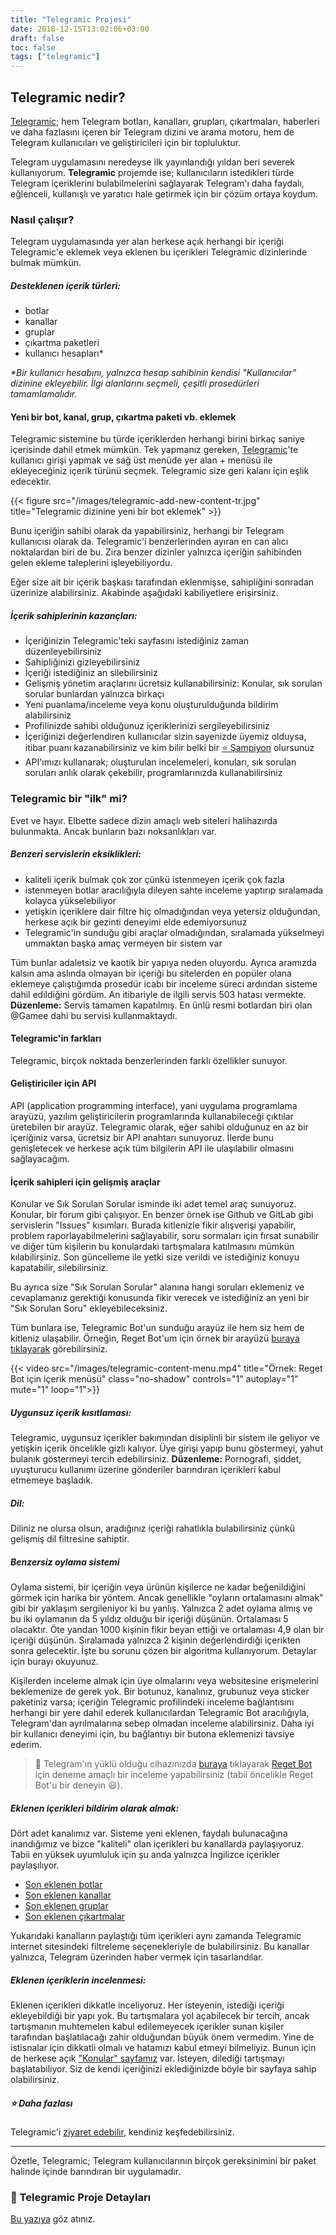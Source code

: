 ```yaml
---
title: "Telegramic Projesi"
date: 2018-12-15T13:02:06+03:00
draft: false
toc: false
tags: ["telegramic"]
---
```


## Telegramic nedir?
[Telegramic](https://telegramic.org); hem Telegram botları, kanalları, grupları, çıkartmaları, haberleri ve daha fazlasını içeren bir Telegram dizini ve arama motoru, hem de Telegram kullanıcıları ve geliştiricileri için bir topluluktur.

Telegram uygulamasını neredeyse ilk yayınlandığı yıldan beri severek kullanıyorum. **Telegramic** projemde ise; kullanıcıların istedikleri türde Telegram içeriklerini bulabilmelerini sağlayarak Telegram'ı daha faydalı, eğlenceli, kullanışlı ve yaratıcı hale getirmek için bir çözüm ortaya koydum.


### Nasıl çalışır?
Telegram uygulamasında yer alan herkese açık herhangi bir içeriği Telegramic'e eklemek veya eklenen bu içerikleri Telegramic dizinlerinde bulmak mümkün.

##### Desteklenen içerik türleri:
* botlar
* kanallar
* gruplar
* çıkartma paketleri
* kullanıcı hesapları*

*\*Bir kullanıcı hesabını, yalnızca hesap sahibinin kendisi "Kullanıcılar" dizinine ekleyebilir. İlgi alanlarını seçmeli, çeşitli prosedürleri tamamlamalıdır.*

#### Yeni bir bot, kanal, grup, çıkartma paketi vb. eklemek

Telegramic sistemine bu türde içeriklerden herhangi birini birkaç saniye içerisinde dahil etmek mümkün. Tek yapmanız gereken, [Telegramic](https://telegramic.org)'te kullanıcı girişi yapmak ve sağ üst menüde yer alan + menüsü ile ekleyeceğiniz içerik türünü seçmek. Telegramic size geri kalanı için eşlik edecektir.

{{< figure src="/images/telegramic-add-new-content-tr.jpg" title="Telegramic dizinine yeni bir bot eklemek" >}}

Bunu içeriğin sahibi olarak da yapabilirsiniz, herhangi bir Telegram kullanıcısı olarak da. Telegramic'i benzerlerinden ayıran en can alıcı noktalardan biri de bu. Zira benzer dizinler yalnızca içeriğin sahibinden gelen ekleme taleplerini işleyebiliyordu. 

Eğer size ait bir içerik başkası tarafından eklenmişse, sahipliğini sonradan üzerinize alabilirsiniz. Akabinde aşağıdaki kabiliyetlere erişirsiniz.

##### İçerik sahiplerinin kazançları:
* İçeriğinizin Telegramic'teki sayfasını istediğiniz zaman düzenleyebilirsiniz
* Sahipliğinizi gizleyebilirsiniz
* İçeriği istediğiniz an silebilirsiniz
* Gelişmiş yönetim araçlarını ücretsiz kullanabilirsiniz: Konular, sık sorulan sorular bunlardan yalnızca birkaçı
* Yeni puanlama/inceleme veya konu oluşturulduğunda bildirim alabilirsiniz
* Profilinizde sahibi olduğunuz içeriklerinizi sergileyebilirsiniz
* İçeriğinizi değerlendiren kullanıcılar sizin sayenizde üyemiz olduysa, itibar puanı kazanabilirsiniz ve kim bilir belki bir [:star: Şampiyon](https://telegramic.org/users/champions/) olursunuz
* API'ımızı kullanarak; oluşturulan incelemeleri, konuları, sık sorulan soruları anlık olarak çekebilir, programlarınızda kullanabilirsiniz


### Telegramic bir "ilk" mi?
Evet ve hayır. Elbette sadece dizin amaçlı web siteleri halihazırda bulunmakta. Ancak bunların bazı noksanlıkları var.

##### Benzeri servislerin eksiklikleri:
* kaliteli içerik bulmak çok zor çünkü istenmeyen içerik çok fazla
* istenmeyen botlar aracılığıyla dileyen sahte inceleme yaptırıp sıralamada kolayca yükselebiliyor
* yetişkin içeriklere dair filtre hiç olmadığından veya yetersiz olduğundan, herkese açık bir gezinti deneyimi elde edemiyorsunuz
* Telegramic'in sunduğu gibi araçlar olmadığından, sıralamada yükselmeyi ummaktan başka amaç vermeyen bir sistem var

Tüm bunlar adaletsiz ve kaotik bir yapıya neden oluyordu. Ayrıca aramızda kalsın ama aslında olmayan bir içeriği bu sitelerden en popüler olana eklemeye çalıştığımda prosedür icabı bir inceleme süreci ardından sisteme dahil edildiğini gördüm. An itibariyle de ilgili servis 503 hatası vermekte. **Düzenleme:** Servis tamamen kapatılmış. En ünlü resmi botlardan biri olan @Gamee dahi bu servisi kullanmaktaydı.

#### Telegramic'in farkları
Telegramic, birçok noktada benzerlerinden farklı özellikler sunuyor.

#### Geliştiriciler için API
API (application programming interface), yani uygulama programlama arayüzü, yazılım geliştiricilerin programlarında kullanabileceği çıktılar üretebilen bir arayüz. Telegramic olarak, eğer sahibi olduğunuz en az bir içeriğiniz varsa, ücretsiz bir API anahtarı sunuyoruz. İlerde bunu genişletecek ve herkese açık tüm bilgilerin API ile ulaşılabilir olmasını sağlayacağım.

#### İçerik sahipleri için gelişmiş araçlar
Konular ve Sık Sorulan Sorular isminde iki adet temel araç sunuyoruz. Konular, bir forum gibi çalışıyor. En benzer örnek ise Github ve GitLab gibi servislerin "Issues" kısımları. Burada kitlenizle fikir alışverişi yapabilir, problem raporlayabilmelerini sağlayabilir, soru sormaları için fırsat sunabilir ve diğer tüm kişilerin bu konulardaki tartışmalara katılmasını mümkün kılabilirsiniz. Son güncelleme ile yetki size verildi ve istediğiniz konuyu kapatabilir, silebilirsiniz.

Bu ayrıca size "Sık Sorulan Sorular" alanına hangi soruları eklemeniz ve cevaplamanız gerektiği konusunda fikir verecek ve istediğiniz an yeni bir "Sık Sorulan Soru" ekleyebileceksiniz.

Tüm bunlara ise, Telegramic Bot'un sunduğu arayüz ile hem siz hem de kitleniz ulaşabilir. Örneğin, Reget Bot'um için örnek bir arayüzü [buraya tıklayarak](tg://resolve?domain=tlgrmcbot&start=regetbot) görebilirsiniz.

{{< video src="/images/telegramic-content-menu.mp4" title="Örnek: Reget Bot için içerik menüsü" class="no-shadow" controls="1" autoplay="1" mute="1" loop="1">}}


##### Uygunsuz içerik kısıtlaması:
Telegramic, uygunsuz içerikler bakımından disiplinli bir sistem ile geliyor ve yetişkin içerik öncelikle gizli kalıyor. Üye girişi yapıp bunu göstermeyi, yahut bulanık göstermeyi tercih edebilirsiniz. **Düzenleme:** Pornografi, şiddet, uyuşturucu kullanımı üzerine gönderiler barındıran içerikleri kabul etmemeye başladık. 

##### Dil:  
Diliniz ne olursa olsun, aradığınız içeriği rahatlıkla bulabilirsiniz çünkü gelişmiş dil filtresine sahiptir.

##### Benzersiz oylama sistemi
Oylama sistemi, bir içeriğin veya ürünün kişilerce ne kadar beğenildiğini görmek için harika bir yöntem. Ancak genellikle "oyların ortalamasını almak" gibi bir yaklaşım sergileniyor ki bu yanlış. Yalnızca 2 adet oylama almış ve bu iki oylamanın da 5 yıldız olduğu bir içeriği düşünün. Ortalaması 5 olacaktır. Öte yandan 1000 kişinin fikir beyan ettiği ve ortalaması 4,9 olan bir içeriği düşünün. Sıralamada yalnızca 2 kişinin değerlendirdiği içerikten sonra gelecektir. İşte bu sorunu çözen bir algoritma kullanıyorum. Detaylar için burayı okuyunuz.

Kişilerden inceleme almak için üye olmalarını veya websitesine erişmelerini beklemenize de gerek yok. Bir botunuz, kanalınız, grubunuz veya sticker paketiniz varsa; içeriğin Telegramic profilindeki inceleme bağlantısını herhangi bir yere dahil ederek kullanıcılardan Telegramic Bot aracılığıyla, Telegram'dan ayrılmalarına sebep olmadan inceleme alabilirsiniz. Daha iyi bir kullanıcı deneyimi için, bu bağlantıyı bir butona eklemenizi tavsiye ederim. 

> :stars: Telegram'ın yüklü olduğu cihazınızda [buraya](tg://resolve?domain=tlgrmcbot&start=regetbot-review) tıklayarak [Reget Bot](/tr/work/reget-bot) için deneme amaçlı bir inceleme yapabilirsiniz (tabii öncelikle Reget Bot'u bir deneyin :smiley:). 

##### Eklenen içerikleri bildirim olarak almak:
Dört adet kanalımız var. Sisteme yeni eklenen, faydalı bulunacağına inandığımız ve bizce "kaliteli" olan içerikleri bu kanallarda paylaşıyoruz. Tabii en yüksek uyumluluk için şu anda yalnızca İngilizce içerikler paylaşılıyor.

* [Son eklenen botlar](tg://resolve?domain=newestbots)
* [Son eklenen kanallar](tg://resolve?domain=newestchannels)
* [Son eklenen gruplar](tg://resolve?domain=newestgroups)
* [Son eklenen çıkartmalar](tg://resolve?domain=neweststickers)

Yukarıdaki kanalların paylaştığı tüm içerikleri aynı zamanda Telegramic internet sitesindeki filtreleme seçenekleriyle de bulabilirsiniz. Bu kanallar yalnızca, Telegram üzerinden haber vermek için tasarlandılar.

##### Eklenen içeriklerin incelenmesi: 
Eklenen içerikleri dikkatle inceliyoruz. Her isteyenin, istediği içeriği ekleyebildiği bir yapı yok. Bu tartışmalara yol açabilecek bir tercih, ancak tartışmanın muhtemelen kabul edilemeyecek içerikler sunan kişiler tarafından başlatılacağı zahir olduğundan büyük önem vermedim. Yine de istisnalar için dikkatli olmalı ve hatamızı kabul etmeyi bilmeliyiz. Bunun için de herkese açık ["Konular" sayfamız](https://telegramic.org/channel/tlgrmc/issues/) var. İsteyen, dilediği tartışmayı başlatabiliyor. Siz de kendi içeriğinizi eklediğinizde böyle bir sayfaya sahip olabilirsiniz.

##### :star: Daha fazlası
Telegramic'i [ziyaret edebilir](https://telegramic.org), kendiniz keşfedebilirsiniz.

***

Özetle, Telegramic; Telegram kullanıcılarının birçok gereksinimini bir paket halinde içinde barındıran bir uygulamadır.

### :wrench: Telegramic Proje Detayları
[Bu yazıya](/tr/work/telegramic) göz atınız.
